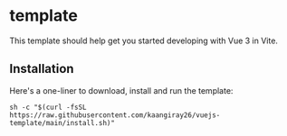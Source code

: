 # template

This template should help get you started developing with Vue 3 in Vite.

## Installation
Here's a one-liner to download, install and run the template:
```
sh -c "$(curl -fsSL https://raw.githubusercontent.com/kaangiray26/vuejs-template/main/install.sh)"
```